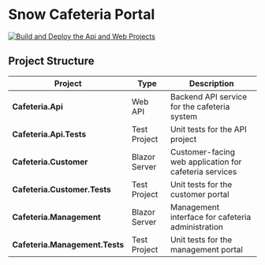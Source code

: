 # Snow Cafeteria Portal
[![Build and Deploy the Api and Web Projects](https://github.com/tjwalkr3/snow-cafeteria-portal/actions/workflows/code-checks.yml/badge.svg)](https://github.com/tjwalkr3/snow-cafeteria-portal/actions/workflows/code-checks.yml)

## Project Structure

| Project | Type | Description |
|---------|------|-------------|
| **Cafeteria.Api** | Web API | Backend API service for the cafeteria system |
| **Cafeteria.Api.Tests** | Test Project | Unit tests for the API project |
| **Cafeteria.Customer** | Blazor Server | Customer-facing web application for cafeteria services |
| **Cafeteria.Customer.Tests** | Test Project | Unit tests for the customer portal |
| **Cafeteria.Management** | Blazor Server | Management interface for cafeteria administration |
| **Cafeteria.Management.Tests** | Test Project | Unit tests for the management portal |
